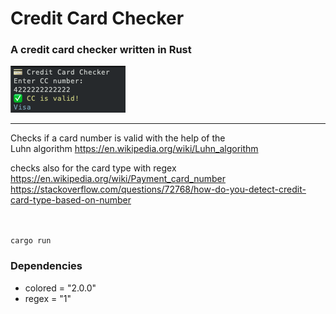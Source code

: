 # Credit Card Checker
### A credit card checker written in Rust  

![alt text](https://github.com/oliverborner/Credit-Card-Checker/blob/main/screenshot.png)

---
Checks if a card number is valid with the help of the  
Luhn algorithm https://en.wikipedia.org/wiki/Luhn_algorithm  

checks also for the card type with regex  
https://en.wikipedia.org/wiki/Payment_card_number  
https://stackoverflow.com/questions/72768/how-do-you-detect-credit-card-type-based-on-number  
<br /><br />


```
cargo run  
```

### Dependencies  
- colored = "2.0.0"  
- regex = "1"  
